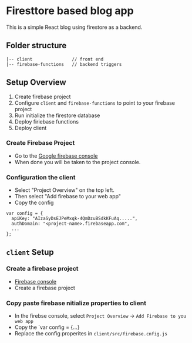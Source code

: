 # Firesttore based blog app

This is a simple React blog using firestore as a backend.

## Folder structure

```text
|-- client               // front end
|-- firebase-functions   // backend triggers
```

## Setup Overview

1. Create firebase project
2. Configure `client` and `firebase-functions` to point to your firebase project
3. Run initialize the firestore database
4. Deploy firiebase functions
5. Deploy client

### Create Firebase Project

- Go to the [Google firebase console](https://console.firebase.google.com)
- When done you will be taken to the project console.

### Configuration the client

- Select "Project Overview" on the top left.
- Then select "Add firebase to your web app"
- Copy the config

```
var config = {
  apiKey: "AIzaSyDsEJPeMxqk-4QmDzuBSdkKFuAq.....",
  authDomain: "<project-name>.firebaseapp.com",
  ...
};
```

## `client` Setup

### Create a firebase project

- [Firebase console](https://console.firebase.google.com/)
- Create a firebase project

### Copy paste firebase nitialize properties to client

- In the firebse console, select `Project Overview` -> `Add Firebase to you web app`
- Copy the `var config = {...}
- Replace the config properites in `client/src/firebase.cnfig.js`

